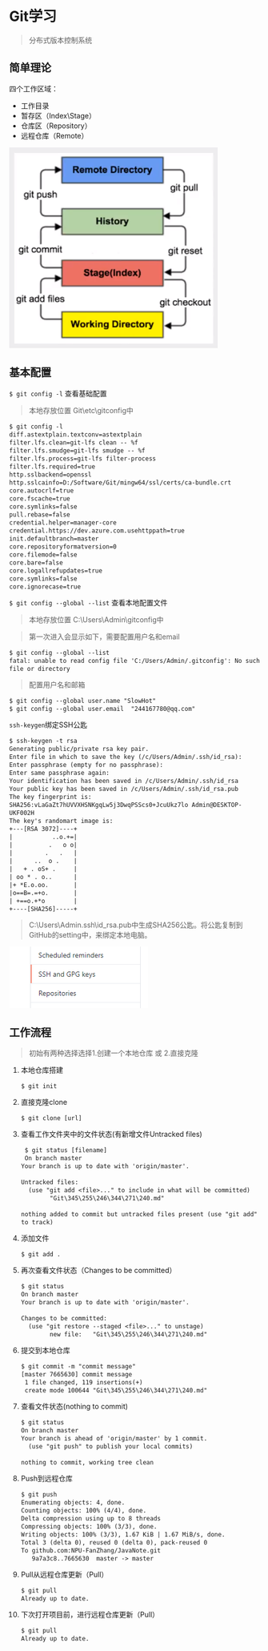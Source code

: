 # Git学习

> 分布式版本控制系统

## 简单理论

四个工作区域：

- 工作目录
- 暂存区（Index\Stage）
- 仓库区（Repository）
- 远程仓库（Remote）

![](Git学习.assets/image-20210407140840726.png)



## 基本配置

`$ git config -l` 查看基础配置

> 本地存放位置 Git\etc\gitconfig中

```shell
$ git config -l
diff.astextplain.textconv=astextplain
filter.lfs.clean=git-lfs clean -- %f
filter.lfs.smudge=git-lfs smudge -- %f
filter.lfs.process=git-lfs filter-process
filter.lfs.required=true
http.sslbackend=openssl
http.sslcainfo=D:/Software/Git/mingw64/ssl/certs/ca-bundle.crt
core.autocrlf=true
core.fscache=true
core.symlinks=false
pull.rebase=false
credential.helper=manager-core
credential.https://dev.azure.com.usehttppath=true
init.defaultbranch=master
core.repositoryformatversion=0
core.filemode=false
core.bare=false
core.logallrefupdates=true
core.symlinks=false
core.ignorecase=true
```



`$ git config --global --list` 查看本地配置文件

> 本地存放位置 C:\Users\Admin\gitconfig中

> 第一次进入会显示如下，需要配置用户名和email

```shell
$ git config --global --list
fatal: unable to read config file 'C:/Users/Admin/.gitconfig': No such file or directory
```
> 配置用户名和邮箱

```shell
$ git config --global user.name "SlowHot"
$ git config --global user.email  "244167780@qq.com"
```



`ssh-keygen`绑定SSH公匙

```shell
$ ssh-keygen -t rsa 
Generating public/private rsa key pair.
Enter file in which to save the key (/c/Users/Admin/.ssh/id_rsa):
Enter passphrase (empty for no passphrase):
Enter same passphrase again:
Your identification has been saved in /c/Users/Admin/.ssh/id_rsa
Your public key has been saved in /c/Users/Admin/.ssh/id_rsa.pub
The key fingerprint is:
SHA256:vLaGaZt7hUVVXHSNKgqLw5j3DwqPSScs0+JcuUkz7lo Admin@DESKTOP-UKF002H
The key's randomart image is:
+---[RSA 3072]----+
|           ..o.+=|
|          .   o o|
|         .   .   |
|      ..  o .    |
|   + . oS+ .     |
| oo * . o..      |
|+ *E.o.oo.       |
|o==B=.=+o.       |
| +==o.+*o        |
+----[SHA256]-----+
```

> C:\Users\Admin\.ssh\id_rsa.pub中生成SHA256公匙。将公匙复制到GitHub的setting中，来绑定本地电脑。

![image-20210407143543816](Git学习.assets/image-20210407143543816.png)



## 工作流程

> 初始有两种选择选择1.创建一个本地仓库 或 2.直接克隆

1. 本地仓库搭建

   ```shell
   $ git init
   ```
   
2. 直接克隆clone

   ```shell
   $ git clone [url]
   ```

3. 查看工作文件夹中的文件状态(有新增文件Untracked files)

   ```shell
    $ git status [filename]
    On branch master
   Your branch is up to date with 'origin/master'.
   
   Untracked files:
     (use "git add <file>..." to include in what will be committed)
           "Git\345\255\246\344\271\240.md"
   
   nothing added to commit but untracked files present (use "git add" to track)
   
   ```

4. 添加文件

   ```shell
   $ git add .
   ```

5. 再次查看文件状态（Changes to be committed）

   ```shell
   $ git status
   On branch master
   Your branch is up to date with 'origin/master'.
   
   Changes to be committed:
     (use "git restore --staged <file>..." to unstage)
           new file:   "Git\345\255\246\344\271\240.md"
   
   ```

6. 提交到本地仓库

   ```shell
   $ git commit -m "commit message"
   [master 7665630] commit message
    1 file changed, 119 insertions(+)
    create mode 100644 "Git\345\255\246\344\271\240.md"
   
   ```

7. 查看文件状态(nothing to commit)

   ``` shell
   $ git status
   On branch master
   Your branch is ahead of 'origin/master' by 1 commit.
     (use "git push" to publish your local commits)
   
   nothing to commit, working tree clean
   
   ```

8. Push到远程仓库

   ```shell
   $ git push
   Enumerating objects: 4, done.
   Counting objects: 100% (4/4), done.
   Delta compression using up to 8 threads
   Compressing objects: 100% (3/3), done.
   Writing objects: 100% (3/3), 1.67 KiB | 1.67 MiB/s, done.
   Total 3 (delta 0), reused 0 (delta 0), pack-reused 0
   To github.com:NPU-FanZhang/JavaNote.git
      9a7a3c8..7665630  master -> master
   
   ```

9. Pull从远程仓库更新（Pull）

   ``` shell
   $ git pull
   Already up to date.
   ```

10. 下次打开项目前，进行远程仓库更新（Pull）

    ```shell
    $ git pull
    Already up to date.
    ```

